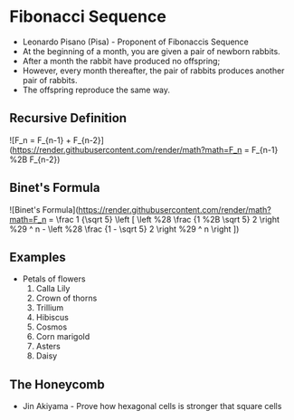 # Fibonacci Sequence
* Leonardo Pisano (Pisa) - Proponent of Fibonaccis Sequence
* At the beginning of a month, you are given a pair of newborn rabbits.
* After a month the rabbit have produced no offspring;
* However, every month thereafter, the pair of rabbits produces another pair of rabbits.
* The offspring reproduce the same way.

## Recursive Definition
![F_n = F_{n-1} + F_{n-2}](https://render.githubusercontent.com/render/math?math=F_n = F_{n-1} %2B F_{n-2})

## Binet's Formula
![Binet's Formula](https://render.githubusercontent.com/render/math?math=F_n = \frac 1 {\sqrt 5} \left [ \left %28 \frac {1 %2B \sqrt 5} 2 \right %29 ^ n - \left %28 \frac {1 - \sqrt 5} 2 \right %29 ^ n \right ])

## Examples
* Petals of flowers
  1. Calla Lily
  2. Crown of thorns
  3. Trillium
  5. Hibiscus
  8. Cosmos
  13. Corn marigold
  21. Asters
  34. Daisy

## The Honeycomb
* Jin Akiyama - Prove how hexagonal cells is stronger that square cells

